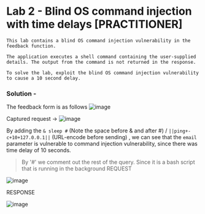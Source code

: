 # Lab 2 - Blind OS command injection with time delays  [PRACTITIONER]

```
This lab contains a blind OS command injection vulnerability in the feedback function.

The application executes a shell command containing the user-supplied details. The output from the command is not returned in the response.

To solve the lab, exploit the blind OS command injection vulnerability to cause a 10 second delay.
```

### Solution -

The feedback form is as follows
![image](https://user-images.githubusercontent.com/67383098/225272191-aeed0d6c-ebdd-4165-b5fe-9c032128f014.png)

Captured request -> ![image](https://user-images.githubusercontent.com/67383098/225272577-7e45b33f-7dfd-4f79-ac41-3e1a1577477e.png)

By adding the  ` & sleep # `  (Note the space before & and after #) / `||ping+-c+10+127.0.0.1||` (URL-encode before sending) , we can see that the `email` parameter is vulnerable to command injection vulnerability, since there was time delay of 10 seconds.
> By '#' we comment out the rest of the query. Since it is a bash script that is running in the background 
REQUEST

![image](https://user-images.githubusercontent.com/67383098/225275759-bc1e050b-ecad-45ce-bc96-37cb1bce9f38.png)

RESPONSE 

![image](https://user-images.githubusercontent.com/67383098/225275993-e1937b09-6697-45e9-8672-f2960367e8df.png)
